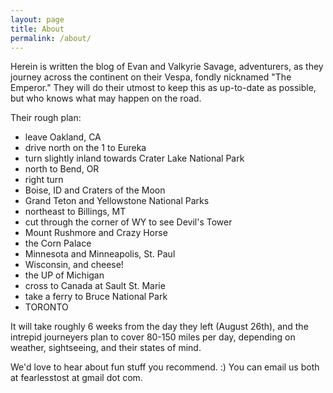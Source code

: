 ```yaml
---
layout: page
title: About
permalink: /about/
---
```


Herein is written the blog of Evan and Valkyrie Savage, adventurers, as they journey across the continent on their Vespa, fondly nicknamed "The Emperor." They will do their utmost to keep this as up-to-date as possible, but who knows what may happen on the road.

Their rough plan:
* leave Oakland, CA
* drive north on the 1 to Eureka
* turn slightly inland towards Crater Lake National Park
* north to Bend, OR
* right turn
* Boise, ID and Craters of the Moon
* Grand Teton and Yellowstone National Parks
* northeast to Billings, MT
* cut through the corner of WY to see Devil's Tower
* Mount Rushmore and Crazy Horse
* the Corn Palace
* Minnesota and Minneapolis, St. Paul
* Wisconsin, and cheese!
* the UP of Michigan
* cross to Canada at Sault St. Marie
* take a ferry to Bruce National Park
* TORONTO

It will take roughly 6 weeks from the day they left (August 26th), and the intrepid journeyers plan to cover 80-150 miles per day, depending on weather, sightseeing, and their states of mind.

We'd love to hear about fun stuff you recommend. :) You can email us both at fearlesstost at gmail dot com.
